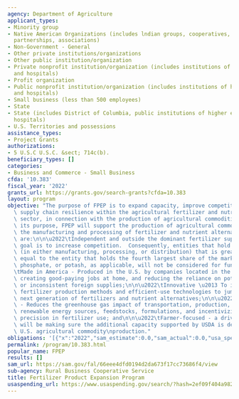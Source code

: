 ```yaml
---
agency: Department of Agriculture
applicant_types:
- Minority group
- Native American Organizations (includes lndian groups, cooperatives, corporations,
  partnerships, associations)
- Non-Government - General
- Other private institutions/organizations
- Other public institution/organization
- Private nonprofit institution/organization (includes institutions of higher education
  and hospitals)
- Profit organization
- Public nonprofit institution/organization (includes institutions of higher education
  and hospitals)
- Small business (less than 500 employees)
- State
- State (includes District of Columbia, public institutions of higher education and
  hospitals)
- U.S. Territories and possessions
assistance_types:
- Project Grants
authorizations:
- 5 U.S.C U.S.C. &sect; 714c(b).
beneficiary_types: []
categories:
- Business and Commerce - Small Business
cfda: '10.383'
fiscal_year: '2022'
grants_url: https://grants.gov/search-grants?cfda=10.383
layout: program
objective: "The purpose of FPEP is to expand capacity, improve competition, and increase\
  \ supply chain resilience within the agricultural fertilizer and nutrient management\
  \ sector, in connection with the production of agricultural commodities.  To meet\
  \ its purpose, FPEP will support the production of agricultural commodities through\
  \ the manufacturing and processing of fertilizer and nutrient alternatives that\
  \ are:\n\n\u2022\tIndependent and outside the dominant fertilizer suppliers.  The\
  \ goal is to increase competition.  Consequently, entities that hold a market share\
  \ (in either manufacturing, processing, or distribution) that is greater than or\
  \ equal to the entity that holds the fourth largest share of the market for nitrogen,\
  \ phosphate, or potash, as applicable, will not be considered for funding;\n\n\u2022\
  \tMade in America - Produced in the U.S. by companies located in the U.S. and territories,\
  \ creating good-paying jobs at home, and reducing the reliance on potentially unstable\
  \ or inconsistent foreign supplies;\n\n\u2022\tInnovative \u2013 To improve upon\
  \ fertilizer production methods and efficient-use technologies to jump start the\
  \ next generation of fertilizers and nutrient alternatives;\n\n\u2022\tSustainable\
  \ - Reduces the greenhouse gas impact of transportation, production, and use through\
  \ renewable energy sources, feedstocks, formulations, and incentivizing greater\
  \ precision in fertilizer use; and\n\n\u2022\tFarmer-focused - a driving factor\
  \ will be making sure the additional capacity supported by USDA is dedicated to\
  \ U.S. agricultural commodity\nproduction."
obligations: '[{"x":"2022","sam_estimate":0.0,"sam_actual":0.0,"usa_spending_actual":0.0},{"x":"2023","sam_estimate":500000000.0,"sam_actual":0.0,"usa_spending_actual":65920472.0},{"x":"2024","sam_estimate":0.0,"sam_actual":0.0,"usa_spending_actual":0.0}]'
permalink: /program/10.383.html
popular_name: FPEP
results: []
sam_url: https://sam.gov/fal/66eee4dfd0194d2da673f17cc73686f4/view
sub-agency: Rural Business Cooperative Service
title: Fertilizer Product Expansion Program
usaspending_url: https://www.usaspending.gov/search/?hash=2ef09f404a982423aa839ae39ea6788c
---
```

